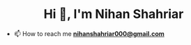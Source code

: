 <h1 align="center">Hi 👋, I'm Nihan Shahriar</h1>



- 📫 How to reach me **nihanshahriar000@gmail.com**

<script src="https://unpkg.com/@dotlottie/player-component@latest/dist/dotlottie-player.mjs" type="module"></script><dotlottie-player src="https://lottie.host/4e839475-7023-4718-b620-990dc2418eb3/AwjOJQ3if8.json" background="transparent" speed="1" style="width: 300px; height: 300px" direction="1" playMode="normal" loop controls autoplay></dotlottie-player>

